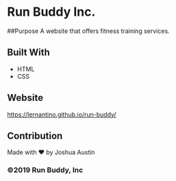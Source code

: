 # Run Buddy Inc.

##Purpose
A website that offers fitness training services.

## Built With
* HTML
* CSS

## Website
https://lernantino.github.io/run-buddy/

## Contribution
Made with ❤️ by Joshua Austin

### ©️2019 Run Buddy, Inc 
